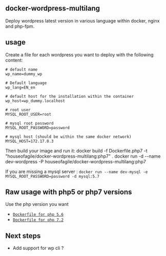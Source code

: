 ## docker-wordpress-multilang

Deploy wordpress latest version in various language within docker, nginx and php-fpm.

## usage
Create a file for each wordpress you want to deploy with the following content:

```
# default name
wp_name=dummy_wp

# Default language
wp_lang=EN_en

# default host for the installation within the container
wp_host=wp_dummy.localhost

# root user
MYSQL_ROOT_USER=root

# mysql root password
MYSQL_ROOT_PASSWORD=password

# mysql host (should be within the same docker network)
MYSQL_HOST=172.17.0.3

```

Then build your image and run it:
    docker build -f Dockerfile.php7 -t "houseofagile/docker-wordpress-multilang:php7" .
    docker run -d --name dev-wordpress -P houseofagile/docker-wordpress-multilang:php7

If you are missing a mysql server : ```docker run --name dev-mysql -e MYSQL_ROOT_PASSWORD=password -d mysql:5.7```

## Raw usage with php5 or php7 versions

Use the php version you want
- [`Dockerfile for php 5.6`](Dockerfile)
- [`Dockerfile for php 7.2`](Dockerfile.php7)

## Next steps
* Add support for wp cli ?
